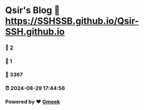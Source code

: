 # Qsir's Blog :link: https://SSHSSB.github.io/Qsir-SSH.github.io 
### :page_facing_up: [2](https://SSHSSB.github.io/Qsir-SSH.github.io/tag.html) 
### :speech_balloon: 1 
### :hibiscus: 3367 
### :alarm_clock: 2024-08-29 17:44:56 
### Powered by :heart: [Gmeek](https://github.com/Meekdai/Gmeek)
